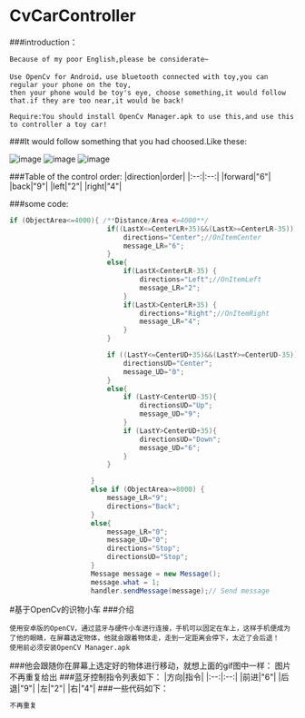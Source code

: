 # CvCarController
###introduction：
```
Because of my poor English,please be considerate~

Use OpenCv for Android，use bluetooth connected with toy,you can regular your phone on the toy,
then your phone would be toy's eye, choose something,it would follow that.if they are too near,it would be back!

Require:You should install OpenCv Manager.apk to use this,and use this to controller a toy car!
```

###It would follow something that you had choosed.Like these:

![image](https://github.com/Ken-u/NewCvCarController/blob/master/gif/1.gif )
![image](https://github.com/Ken-u/NewCvCarController/blob/master/gif/2.gif )
![image](https://github.com/Ken-u/NewCvCarController/blob/master/gif/3.gif )

###Table of the control order:
|direction|order|
|:--:|:--:|
|forward|"6"|
|back|"9"|
|left|"2"|
|right|"4"|


  
     
###some code:

```java
if (ObjectArea<=4000){ /**Distance/Area <=4000**/
                        if((LastX<=CenterLR+35)&&(LastX>=CenterLR-35)) {
                            directions="Center";//OnItemCenter
                            message_LR="6";
                        }
                        else{
                            if(LastX<CenterLR-35) {
                                directions="Left";//OnItemLeft
                                message_LR="2";
                            }
                            if(LastX>CenterLR+35) {
                                directions="Right";//OnItemRight
                                message_LR="4";
                            }
                        }

                        if ((LastY<=CenterUD+35)&&(LastY>=CenterUD-35)){
                            directionsUD="Center";
                            message_UD="0";
                        }
                        else{
                            if (LastY<CenterUD-35){
                                directionsUD="Up";
                                message_UD="9";
                            }
                            if (LastY>CenterUD+35){
                                directionsUD="Down";
                                message_UD="6";
                            }
                        }

                    }
                    else if (ObjectArea>=8000) {
                        message_LR="9";
                        directions="Back";
                    }
                    else{
                        message_LR="0";
                        message_UD="0";
                        directions="Stop";
                        directionsUD="Stop";
                    }
                    Message message = new Message();
                    message.what = 1;
                    handler.sendMessage(message);// Send message
```

#基于OpenCv的识物小车
###介绍
```
使用安卓版的OpenCV，通过蓝牙与硬件小车进行连接，手机可以固定在车上，这样手机便成为了他的眼睛，在屏幕选定物体，他就会跟着物体走，走到一定距离会停下，太近了会后退！
使用前必须安装OpenCV Manager.apk
```
###他会跟随你在屏幕上选定好的物体进行移动，就想上面的gif图中一样：
图片不再重复给出
###蓝牙控制指令列表如下：
|方向|指令|
|:--:|:--:|
|前进|"6"|
|后退|"9"|
|左|"2"|
|右|"4"|
###一些代码如下：
```java
不再重复
```
